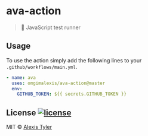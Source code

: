 # ava-action

> 🚀 JavaScript test runner


## Usage
To use the action simply add the following lines to your `.github/workflows/main.yml`.

```yaml
- name: ava
  uses: omgimalexis/ava-action@master
  env:
    GITHUB_TOKEN: ${{ secrets.GITHUB_TOKEN }}
```


## License [![license](https://img.shields.io/github/license/omgimalexis/ava-action.svg)](https://github.com/omgimalexis/ava-action/blob/master/license)

MIT © [Alexis Tyler](https://github.com/omgimalexis)
